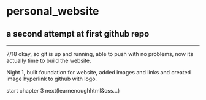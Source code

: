 # personal_website

## a second attempt at first github repo
--------------------------------------

7/18
okay, so git is up and running, able to push with no problems, now its actually time to build the website.

Night 1, built foundation for website, added images and links and created image hyperlink to github with logo.

start chapter 3 next(learnenoughhtml&css...)
